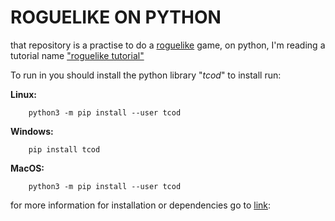 # ROGUELIKE ON PYTHON
that repository is a practise to do a [roguelike](https://en.wikipedia.org/wiki/Roguelike) game, 
on python, I'm reading a tutorial name 
["roguelike tutorial"](https://rogueliketutorials.com/)


To run in you should install the python library "*tcod*"
to install run:

**Linux:**
```
    python3 -m pip install --user tcod
```

**Windows:**
```
    pip install tcod
```

**MacOS:**
```
    python3 -m pip install --user tcod
```

for more information for installation or dependencies go to [ link](https://python-tcod.readthedocs.io/en/latest/installation.html):
